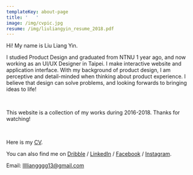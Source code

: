 ```yaml
---
templateKey: about-page
title: '   '
image: /img/cvpic.jpg
resume: /img/liuliangyin_resume_2018.pdf
---
```

Hi! My name is Liu Liang Yin.

I studied Product Design and graduated from NTNU 1 year ago, and now working as an UI/UX  Designer in Taipei. I make interactive website and application interface. With my background of product design, I am perceptive and detail-minded when thinking about product experience. I believe that design can solve problems, and looking forwards to bringing ideas to life!

<br/>

This website is a collection of my works during 2016-2018. Thanks for watching!

<br/>

Here is my [CV](https://liuliangyin.com/img/liuliangyin_resume_2018.pdf).

You can also find me on [Dribble](https://dribbble.com/liuliangyin) / [LinkedIn](linkedin.com/in/liuliangyin)  / [Facebook](https://www.facebook.com/LIULIANGYIN)  / [Instagram](https://www.instagram.com/liang_yin_liu/).

Email: lllliangggg13@gmail.com

